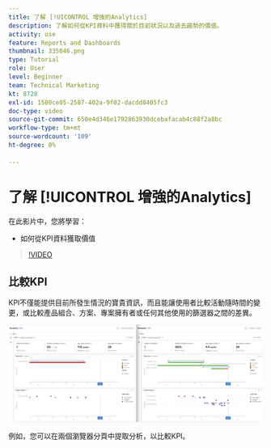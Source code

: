 ```yaml
---
title: 了解 [!UICONTROL 增強的Analytics]
description: 了解如何從KPI資料中獲得關於目前狀況以及過去趨勢的價值。
activity: use
feature: Reports and Dashboards
thumbnail: 335046.png
type: Tutorial
role: User
level: Beginner
team: Technical Marketing
kt: 8728
exl-id: 1580ce05-2587-402a-9f02-dacdd8405fc3
doc-type: video
source-git-commit: 650e4d346e1792863930dcebafacab4c88f2a8bc
workflow-type: tm+mt
source-wordcount: '109'
ht-degree: 0%

---
```


# 了解 [!UICONTROL 增強的Analytics]

在此影片中，您將學習：

* 如何從KPI資料獲取價值

>[!VIDEO](https://video.tv.adobe.com/v/335046/?quality=12&learn=on)

## 比較KPI

KPI不僅能提供目前所發生情況的寶貴資訊，而且能讓使用者比較活動隨時間的變更，或比較產品組合、方案、專案擁有者或任何其他使用的篩選器之間的差異。

![並排顯示兩個瀏覽器分頁的影像](assets/section-2-0.png)

例如，您可以在兩個瀏覽器分頁中提取分析，以比較KPI。
